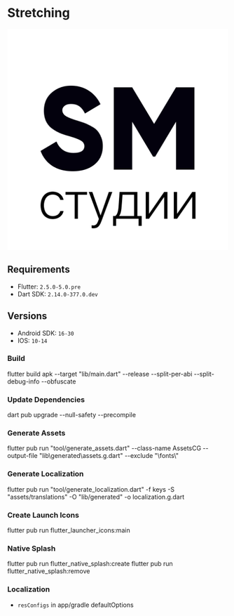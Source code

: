 # Stretching

![Icon](./icon.png?raw=true 'Icon')

## Requirements

- Flutter: `2.5.0-5.0.pre`
- Dart SDK: `2.14.0-377.0.dev`

## Versions

- Android SDK: `16-30`
- IOS: `10-14`

### Build

flutter build apk --target "lib/main.dart" --release --split-per-abi --split-debug-info --obfuscate

### Update Dependencies

dart pub upgrade --null-safety --precompile

### Generate Assets

flutter pub run "tool/generate_assets.dart" --class-name AssetsCG --output-file "lib\\generated\\assets.g.dart" --exclude "\\fonts\\"

### Generate Localization

flutter pub run "tool/generate_localization.dart" -f keys -S "assets/translations" -O "lib/generated" -o localization.g.dart

### Create Launch Icons

flutter pub run flutter_launcher_icons:main

### Native Splash

flutter pub run flutter_native_splash:create
flutter pub run flutter_native_splash:remove

### Localization

- `resConfigs` in app/gradle defaultOptions
